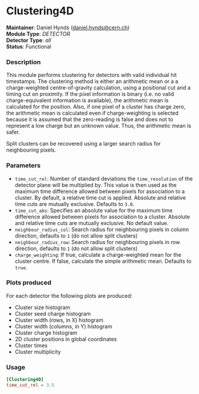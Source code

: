 # Clustering4D
**Maintainer**: Daniel Hynds (<daniel.hynds@cern.ch>)  
**Module Type**: *DETECTOR*  
**Detector Type**: *all*  
**Status**: Functional

### Description
This module performs clustering for detectors with valid individual hit timestamps.
The clustering method is either an arithmetic mean or a a charge-weighted centre-of-gravity calculation, using a positional cut and a timing cut on proximity.
If the pixel information is binary (i.e. no valid charge-equivalent information is available), the arithmetic mean is calculated for the position.
Also, if one pixel of a cluster has charge zero, the arithmetic mean is calculated even if charge-weighting is selected because it is assumed that the zero-reading is false and does not to represent a low charge but an unknown value.
Thus, the  arithmetic mean is safer.

Split clusters can be recovered using a larger search radius for neighbouring pixels.

### Parameters
* `time_cut_rel`: Number of standard deviations the `time_resolution` of the detector plane will be multiplied by. This value is then used as the maximum time difference allowed between pixels for association to a cluster. By default, a relative time cut is applied. Absolute and relative time cuts are mutually exclusive. Defaults to `3.0`.
* `time_cut_abs`: Specifies an absolute value for the maximum time difference allowed between pixels for association to a cluster. Absolute and relative time cuts are mutually exclusive. No default value.
* `neighbour_radius_col`: Search radius for neighbouring pixels in column direction, defaults to `1` (do not allow split clusters)
* `neighbour_radius_row`:  Search radius for neighbouring pixels in row direction, defaults to `1` (do not allow split clusters)
* `charge_weighting`: If true, calculate a charge-weighted mean for the cluster centre. If false, calculate the simple arithmetic mean. Defaults to `true`.

### Plots produced
For each detector the following plots are produced:

* Cluster size histogram
* Cluster seed charge histogram
* Cluster width (rows, in X) histogram
* Cluster width (columns, in Y) histogram
* Cluster charge histogram
* 2D cluster positions in global coordinates
* Cluster times
* Cluster multiplicity

### Usage
```toml
[Clustering4D]
time_cut_rel = 3.5
```
